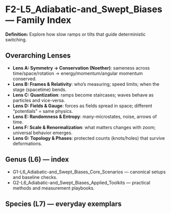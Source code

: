 # F2-L5_Adiabatic-and_Swept_Biases — Family Index
**Definition:** Explore how slow ramps or tilts that guide deterministic switching.

## Overarching Lenses

- **Lens A: Symmetry -> Conservation (Noether)**: sameness across time/space/rotation → energy/momentum/angular momentum conserved.
- **Lens B: Frames & Relativity**: who’s measuring; speed limits; when the stage (spacetime) bends.
- **Lens C: Quantization**: ramps become staircases; waves behave as particles and vice-versa.
- **Lens D: Fields & Gauge**: forces as fields spread in space; different “potentials” = same physics.
- **Lens E: Randomness & Entropy**: many-microstates, noise, arrows of time.
- **Lens F: Scale & Renormalization**: what matters changes with zoom; universal behavior emerges.
- **Lens G: Topology & Phases**: protected counts (knots/holes) that survive deformations.

## Genus (L6) — index
- G1-L6_Adiabatic-and_Swept_Biases_Core_Scenarios — canonical setups and baseline checks.
- G2-L6_Adiabatic-and_Swept_Biases_Applied_Toolkits — practical methods and measurement playbooks.

## Species (L7) — everyday exemplars

